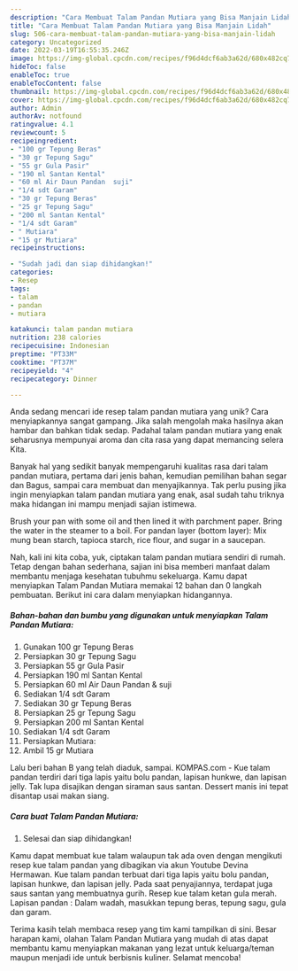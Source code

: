 ```yaml
---
description: "Cara Membuat Talam Pandan Mutiara yang Bisa Manjain Lidah"
title: "Cara Membuat Talam Pandan Mutiara yang Bisa Manjain Lidah"
slug: 506-cara-membuat-talam-pandan-mutiara-yang-bisa-manjain-lidah
category: Uncategorized
date: 2022-03-19T16:55:35.246Z
image: https://img-global.cpcdn.com/recipes/f96d4dcf6ab3a62d/680x482cq70/talam-pandan-mutiara-foto-resep-utama.jpg
hideToc: false
enableToc: true
enableTocContent: false
thumbnail: https://img-global.cpcdn.com/recipes/f96d4dcf6ab3a62d/680x482cq70/talam-pandan-mutiara-foto-resep-utama.jpg
cover: https://img-global.cpcdn.com/recipes/f96d4dcf6ab3a62d/680x482cq70/talam-pandan-mutiara-foto-resep-utama.jpg
author: Admin
authorAv: notfound
ratingvalue: 4.1
reviewcount: 5
recipeingredient:
- "100 gr Tepung Beras"
- "30 gr Tepung Sagu"
- "55 gr Gula Pasir"
- "190 ml Santan Kental"
- "60 ml Air Daun Pandan  suji"
- "1/4 sdt Garam"
- "30 gr Tepung Beras"
- "25 gr Tepung Sagu"
- "200 ml Santan Kental"
- "1/4 sdt Garam"
- " Mutiara"
- "15 gr Mutiara"
recipeinstructions:

- "Sudah jadi dan siap dihidangkan!"
categories:
- Resep
tags:
- talam
- pandan
- mutiara

katakunci: talam pandan mutiara 
nutrition: 238 calories
recipecuisine: Indonesian
preptime: "PT33M"
cooktime: "PT37M"
recipeyield: "4"
recipecategory: Dinner

---
```





Anda sedang mencari ide resep talam pandan mutiara yang unik? Cara menyiapkannya sangat gampang. Jika salah mengolah maka hasilnya akan hambar dan bahkan tidak sedap. Padahal talam pandan mutiara yang enak seharusnya mempunyai aroma dan cita rasa yang dapat memancing selera Kita.





Banyak hal yang sedikit banyak mempengaruhi kualitas rasa dari talam pandan mutiara, pertama dari jenis bahan, kemudian pemilihan bahan segar dan Bagus, sampai cara membuat dan menyajikannya. Tak perlu pusing jika ingin menyiapkan talam pandan mutiara yang enak,      asal sudah tahu triknya maka hidangan ini mampu menjadi sajian istimewa.














Brush your pan with some oil and then lined it with parchment paper. Bring the water in the steamer to a boil. For pandan layer (bottom layer): Mix mung bean starch, tapioca starch, rice flour, and sugar in a saucepan.






Nah, kali ini kita coba, yuk, ciptakan talam pandan mutiara sendiri di rumah. Tetap dengan bahan sederhana, sajian ini bisa memberi manfaat dalam membantu menjaga kesehatan tubuhmu sekeluarga. Kamu dapat menyiapkan Talam Pandan Mutiara memakai 12 bahan dan 0 langkah pembuatan. Berikut ini cara dalam menyiapkan hidangannya.

<!--inarticleads1-->

##### Bahan-bahan dan bumbu yang digunakan untuk menyiapkan Talam Pandan Mutiara:

1. Gunakan 100 gr Tepung Beras
1. Persiapkan 30 gr Tepung Sagu
1. Persiapkan 55 gr Gula Pasir
1. Persiapkan 190 ml Santan Kental
1. Persiapkan 60 ml Air Daun Pandan &amp; suji
1. Sediakan 1/4 sdt Garam
1. Sediakan 30 gr Tepung Beras
1. Persiapkan 25 gr Tepung Sagu
1. Persiapkan 200 ml Santan Kental
1. Sediakan 1/4 sdt Garam
1. Persiapkan  Mutiara:
1. Ambil 15 gr Mutiara


Lalu beri bahan B yang telah diaduk, sampai. KOMPAS.com - Kue talam pandan terdiri dari tiga lapis yaitu bolu pandan, lapisan hunkwe, dan lapisan jelly. Tak lupa disajikan dengan siraman saus santan. Dessert manis ini tepat disantap usai makan siang. 

<!--inarticleads2-->

##### Cara buat Talam Pandan Mutiara:


1. Selesai dan siap dihidangkan!

Kamu dapat membuat kue talam walaupun tak ada oven dengan mengikuti resep kue talam pandan yang dibagikan via akun Youtube Devina Hermawan. Kue talam pandan terbuat dari tiga lapis yaitu bolu pandan, lapisan hunkwe, dan lapisan jelly. Pada saat penyajiannya, terdapat juga saus santan yang membuatnya gurih. Resep kue talam ketan gula merah. Lapisan pandan : Dalam wadah, masukkan tepung beras, tepung sagu, gula dan garam. 

Terima kasih telah membaca resep yang tim kami tampilkan di sini. Besar harapan kami, olahan Talam Pandan Mutiara yang mudah di atas dapat membantu kamu menyiapkan makanan yang lezat untuk keluarga/teman maupun menjadi ide untuk berbisnis kuliner. Selamat mencoba!
